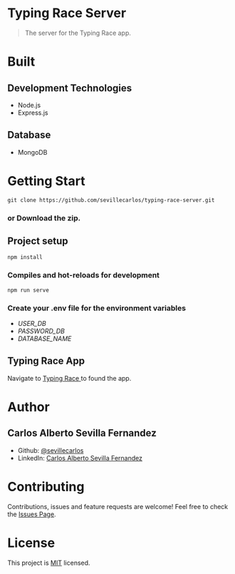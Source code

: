 # Typing Race Server
> The server for the Typing Race app.
# Built
## Development Technologies
- Node.js
- Express.js
## Database
- MongoDB

# Getting Start
```
git clone https://github.com/sevillecarlos/typing-race-server.git
```
### or Download the zip.
## Project setup
```
npm install
```
### Compiles and hot-reloads for development
```
npm run serve
```
### Create your .env file for the environment variables
* *USER_DB*
* *PASSWORD_DB*
* *DATABASE_NAME*

## Typing Race App
Navigate to [Typing Race ](https://github.com/sevillecarlos/typing-race) to found the app.

# Author
## Carlos Alberto Sevilla Fernandez
* Github: [@sevillecarlos](https://github.com/sevillecarlos)
* LinkedIn: [Carlos Alberto Sevilla Fernandez](https://github.com/sevillecarlos)

# Contributing
Contributions, issues and feature requests are welcome!
Feel free to check the [Issues Page](https://github.com/sevillecarlos/typing-race-server/issues).

# License
This project is [MIT](https://opensource.org/licenses/MIT) licensed.



